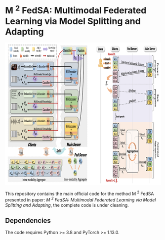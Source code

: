 # M $^2$ FedSA: Multimodal Federated Learning via Model Splitting and Adapting

 
 <img src='overview.png' width="900" height="460" />

 This repository contains the main official code for the method M $^2$ FedSA presented in paper: _M $^2$ FedSA: Multimodal Federated Learning via Model Splitting and Adapting_, the complete code is under cleaning.

 ## Dependencies

The code requires Python >= 3.8 and PyTorch >= 1.13.0.

